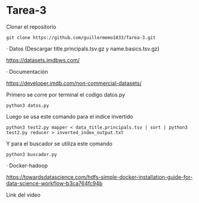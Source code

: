 # Tarea-3

Clonar el repositorio

```
git clone https://github.com/guillermemo1833/Tarea-3.git
```

· Datos (Descargar title.principals.tsv.gz y name.basics.tsv.gz)


https://datasets.imdbws.com/


· Documentación

https://developer.imdb.com/non-commercial-datasets/


Primero se corre por terminal el codigo datos.py

```
python3 datos.py
```
Luego se usa este comando para el indice invertido

```
python3 test2.py mapper < data_title.principals.tsv | sort | python3 test2.py reducer > inverted_index_output.txt
```
Y para el buscador se utiliza este comando

```
python3 buscador.py
```
· Docker-hadoop 

https://towardsdatascience.com/hdfs-simple-docker-installation-guide-for-data-science-workflow-b3ca764fc94b

Link del video


```

```
